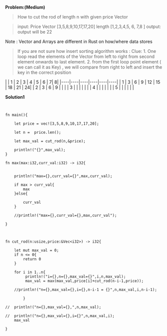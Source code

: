 **Problem:(Medium)**

>How to cut the rod of length n with given price Vector

> input: Price Vector [3,5,8,9,10,17,17,20]
         length       [1,2,3,4,5,  6, 7,8 ]
 > output: output will be 22

Note : Vector and Arrays are different in Rust on how/where data stores

>If you are not sure how insert sorting algorithm works :
  Clue: 1. One loop read the elements of the Vector from left to right from second element onwards to last element.
        2. from the first loop point element ( we can call it as Key) , we will compare from right to left and insert the key in the correct position
            
 |    | 1  | 2 |  3  | 4  | 5  | 6  |  7|  8|
 |----|----|----|----|----|----|
 |  1 | 3  | 6 | 9  | 12 | 15 | 18 | 21 | 24|
 |  2 | 3 | 6  | 9 | |  |
 |  3 |  |  |  |  |  |
 |  4 |  |  |  |  |  |
 |  5 |  |  |  |  |  | 
 
 
 
 

**Solution1**

```
 

fn main(){

	let price = vec![3,5,8,9,10,17,17,20];

	let n =  price.len();

	let max_val = cut_rod(n,&price);
	
	println!("{}",max_val);
}

fn max(max:i32,curr_val:i32) -> i32{


	println!("max={},curr_val={}",max,curr_val);
	
	if max > curr_val{
		max
	}else{

		curr_val
	}

	//println!("max={},curr_val={},max,curr_val");

}



fn cut_rod(n:usize,price:&Vec<i32>) -> i32{	

	let mut max_val = 0;
	if n <= 0{
		return 0
	}
	
	for i in 1..n{
		 println!("i={},n={},max_val={}",i,n,max_val);
		 max_val = max(max_val,price[i]+cut_rod(n-i-1,price));
		
	//println!("n={},max_val={},i={},n-i-1 = {}",n,max_val,i,n-i-1);

		}
	
//	println!("n={},max_val={},",n,max_val);
	
//	println!("n={},max_val={},i={}",n,max_val,i);
	max_val

}



 
 
```
